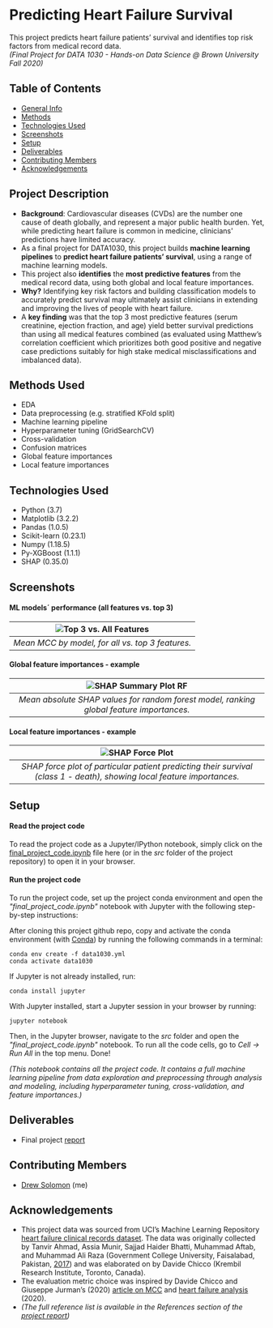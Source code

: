 # Predicting Heart Failure Survival 
This project predicts heart failure patients’ survival and identifies top risk factors from medical record data.\
_(Final Project for DATA 1030 - Hands-on Data Science @ Brown University Fall 2020)_

## Table of Contents
* [General Info](#general-information)
* [Methods](#methods)
* [Technologies Used](#technologies-used)
* [Screenshots](#screenshots)
* [Setup](#setup)
* [Deliverables](#featured-deliverables)
* [Contributing Members](#contributing-members)
* [Acknowledgements](#acknowledgements)

## Project Description

- **Background**: Cardiovascular diseases (CVDs) are the number one cause of death globally, and represent a major public health burden. Yet, while predicting heart failure is common in medicine, clinicians' predictions have limited accuracy.
- As a final project for DATA1030, this project builds **machine learning pipelines** to **predict heart failure patients’ survival**, using a range of machine learning models.
- This project also **identifies** the **most predictive features** from the medical record data, using both global and local feature importances.
- **Why?** Identifying key risk factors and building classification models to accurately predict survival may ultimately assist clinicians in extending and improving the lives of people with heart failure.
- A **key finding** was that the top 3 most predictive features (serum creatinine, ejection fraction, and age) yield better survival predictions than using all medical features combined (as evaluated using Matthew’s correlation coefficient which prioritizes both good positive and negative case predictions suitably for high stake medical misclassifications and imbalanced data).

## Methods Used

- EDA
- Data preprocessing (e.g. stratified KFold split)
- Machine learning pipeline
- Hyperparameter tuning (GridSearchCV)
- Cross-validation
- Confusion matrices
- Global feature importances 
- Local feature importances 

## Technologies Used

- Python (3.7)
- Matplotlib (3.2.2) 
- Pandas (1.0.5)
- Scikit-learn (0.23.1)
- Numpy (1.18.5)
- Py-XGBoost (1.1.1)
- SHAP (0.35.0)

## Screenshots

#### ML models´ performance (all features vs. top 3)
| ![Top 3 vs. All Features](https://github.com/drew-solomon/predicting-heart-failure-survival/blob/master/figures/MCC_by_ML_model_top3_vs_all_features.png?raw=true)
|:--:|
|*Mean MCC by model, for all vs. top 3 features.*|

#### Global feature importances - example
| ![SHAP Summary Plot RF](https://github.com/drew-solomon/predicting-heart-failure-survival/blob/master/figures/SHAP_summary_plot_RF.png?raw=true)
|:--:|
|*Mean absolute SHAP values for random forest model, ranking global feature importances.*|

#### Local feature importances - example
| ![SHAP Force Plot ](https://github.com/drew-solomon/predicting-heart-failure-survival/blob/master/figures/SHAP_force_plot_3.png?raw=true)
|:--:|
|*SHAP force plot of particular patient predicting their survival (class 1 - death), showing local feature importances.*

## Setup

#### Read the project code
To read the project code as a Jupyter/IPython notebook, simply click on the [final_project_code.ipynb](https://github.com/drew-solomon/predicting-heart-failure-survival/blob/master/src/final_project_code.ipynb) file here (or in the _src_ folder of the project repository) to open it in your browser.

#### Run the project code

To run the project code, set up the project conda environment and open the _"final_project_code.ipynb"_ notebook with Jupyter with the following step-by-step instructions:

After cloning this project github repo, copy and activate the conda environment (with [Conda](https://conda.io/projects/conda/en/latest/user-guide/install/index.html)) by running the following commands in a terminal:
```console
conda env create -f data1030.yml
conda activate data1030
````

If Jupyter is not already installed, run:
```console
conda install jupyter
```
With Jupyter installed, start a Jupyter session in your browser by running:
```console
jupyter notebook
```
Then, in the Jupyter browser, navigate to the _src_ folder and open the _"final_project_code.ipynb"_ notebook. To run all the code cells, go to _Cell -> Run All_ in the top menu. Done!

_(This notebook contains all the project code. It contains a full machine learning pipeline from data exploration and preprocessing through analysis and modeling, including hyperparameter tuning, cross-validation, and feature importances.)_
## Deliverables
- Final project [report](https://github.com/drew-solomon/predicting-heart-failure-survival/blob/master/report/final_report.pdf)

## Contributing Members
- [Drew Solomon](https://github.com/drew-solomon) (me)

## Acknowledgements

- This project data was sourced from UCI’s Machine Learning Repository [heart failure clinical records dataset](https://archive.ics.uci.edu/ml/datasets/Heart+failure+clinical+records#). The data was originally collected by Tanvir Ahmad, Assia Munir, Sajjad Haider Bhatti, Muhammad Aftab, and Muhammad Ali Raza (Government College University, Faisalabad, Pakistan, [2017](https://journals.plos.org/plosone/article?id=10.1371/journal.pone.0181001)) and was elaborated on by Davide Chicco (Krembil Research Institute, Toronto, Canada).
- The evaluation metric choice was inspired by Davide Chicco and Giuseppe Jurman’s (2020) [article on MCC](https://bmcgenomics.biomedcentral.com/articles/10.1186/s12864-019-6413-7) and [heart failure analysis](https://bmcmedinformdecismak.biomedcentral.com/articles/10.1186/s12911-020-1023-5) (2020).
- _(The full reference list is available in the References section of the [project report](https://github.com/drew-solomon/predicting-heart-failure-survival/blob/master/report/final_report.pdf))_ 
